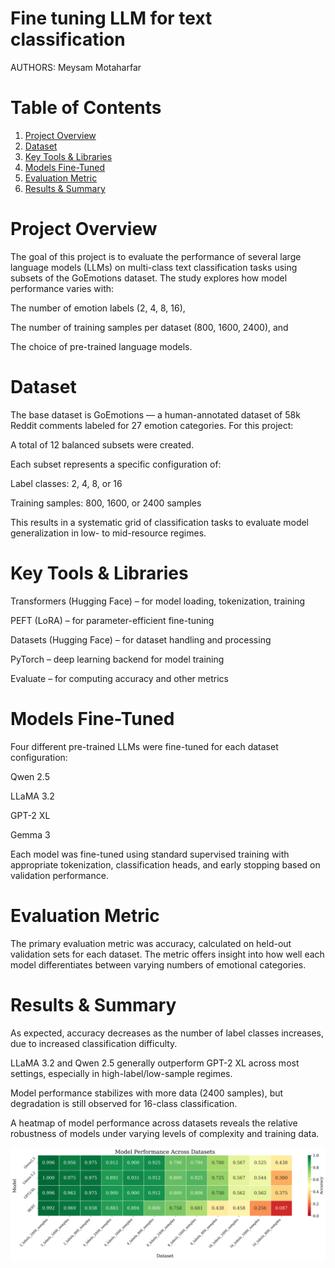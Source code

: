 Fine tuning LLM for text classification
===============================================

AUTHORS: Meysam Motaharfar 

# Table of Contents
1. [Project Overview](#Project-Overview)
2. [Dataset](#Dataset-Source-And-Overview)
3. [Key Tools & Libraries](#key-Tools-&-Libraries)
4. [Models Fine-Tuned](#Models-Fine-Tuned)
5. [Evaluation Metric](#Evaluation-Metric)
6. [Results & Summary](#Results-&-Summary)

# Project Overview

The goal of this project is to evaluate the performance of several large language models (LLMs) on multi-class text classification tasks using subsets of the GoEmotions dataset. The study explores how model performance varies with:

The number of emotion labels (2, 4, 8, 16),

The number of training samples per dataset (800, 1600, 2400), and

The choice of pre-trained language models.

# Dataset

The base dataset is GoEmotions — a human-annotated dataset of 58k Reddit comments labeled for 27 emotion categories.
For this project:

A total of 12 balanced subsets were created.

Each subset represents a specific configuration of:

Label classes: 2, 4, 8, or 16

Training samples: 800, 1600, or 2400 samples

This results in a systematic grid of classification tasks to evaluate model generalization in low- to mid-resource regimes.

# Key Tools & Libraries

Transformers (Hugging Face) – for model loading, tokenization, training

PEFT (LoRA) – for parameter-efficient fine-tuning

Datasets (Hugging Face) – for dataset handling and processing

PyTorch – deep learning backend for model training

Evaluate – for computing accuracy and other metrics

# Models Fine-Tuned

Four different pre-trained LLMs were fine-tuned for each dataset configuration:

Qwen 2.5

LLaMA 3.2

GPT-2 XL

Gemma 3

Each model was fine-tuned using standard supervised training with appropriate tokenization, classification heads, and early stopping based on validation performance.

# Evaluation Metric

The primary evaluation metric was accuracy, calculated on held-out validation sets for each dataset. The metric offers insight into how well each model differentiates between varying numbers of emotional categories.

# Results & Summary

As expected, accuracy decreases as the number of label classes increases, due to increased classification difficulty.

LLaMA 3.2 and Qwen 2.5 generally outperform GPT-2 XL across most settings, especially in high-label/low-sample regimes.

Model performance stabilizes with more data (2400 samples), but degradation is still observed for 16-class classification.

A heatmap of model performance across datasets reveals the relative robustness of models under varying levels of complexity and training data.

![Model_Performnace](Model_Performance.png)


